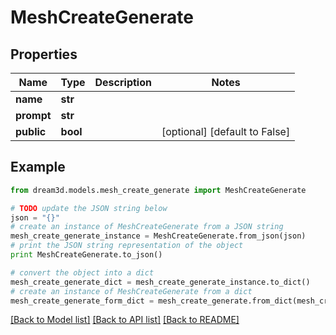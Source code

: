 # MeshCreateGenerate


## Properties
Name | Type | Description | Notes
------------ | ------------- | ------------- | -------------
**name** | **str** |  | 
**prompt** | **str** |  | 
**public** | **bool** |  | [optional] [default to False]

## Example

```python
from dream3d.models.mesh_create_generate import MeshCreateGenerate

# TODO update the JSON string below
json = "{}"
# create an instance of MeshCreateGenerate from a JSON string
mesh_create_generate_instance = MeshCreateGenerate.from_json(json)
# print the JSON string representation of the object
print MeshCreateGenerate.to_json()

# convert the object into a dict
mesh_create_generate_dict = mesh_create_generate_instance.to_dict()
# create an instance of MeshCreateGenerate from a dict
mesh_create_generate_form_dict = mesh_create_generate.from_dict(mesh_create_generate_dict)
```
[[Back to Model list]](../README.md#documentation-for-models) [[Back to API list]](../README.md#documentation-for-api-endpoints) [[Back to README]](../README.md)


